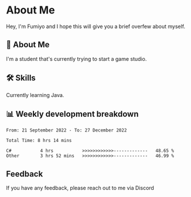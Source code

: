 
# About Me

Hey, I'm Fumiyo and I hope this will give you a brief overfew about myself.


## 🚀 About Me
I'm a student that's currently trying to start a game studio.


## 🛠 Skills

Currently learning Java.


## 📊 Weekly development breakdown
<!--START_SECTION:waka-->

```text
From: 21 September 2022 - To: 27 December 2022

Total Time: 8 hrs 14 mins

C#           4 hrs           >>>>>>>>>>>>-------------   48.65 %
Other        3 hrs 52 mins   >>>>>>>>>>>>-------------   46.99 %
```

<!--END_SECTION:waka-->


## Feedback

If you have any feedback, please reach out to me via Discord
